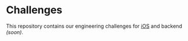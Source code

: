 # Challenges

This repository contains our engineering challenges for [iOS](./ios) and
backend _(soon)_.
